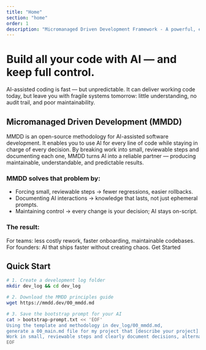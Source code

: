 ```yaml
---
title: "Home"
section: "home"
order: 1
description: "Micromanaged Driven Development Framework - A powerful, elegant solution for modern development challenges"
---
```


# Build all your code with AI — and keep full control.

AI-assisted coding is fast — but unpredictable.
It can deliver working code today, but leave you with fragile systems tomorrow: little understanding, no audit trail, and poor maintainability.

## Micromanaged Driven Development (MMDD)
MMDD is an open-source methodology for AI-assisted software development.
It enables you to use AI for every line of code while staying in charge of every decision.
By breaking work into small, reviewable steps and documenting each one, MMDD turns AI into a reliable partner — producing maintainable, understandable, and predictable results.

### MMDD solves that problem by:

- Forcing small, reviewable steps → fewer regressions, easier rollbacks.
- Documenting AI interactions → knowledge that lasts, not just ephemeral prompts.
- Maintaining control → every change is your decision; AI stays on-script.

### The result:
For teams: less costly rework, faster onboarding, maintainable codebases.
For founders: AI that ships faster without creating chaos.
Get Started

## Quick Start 

```bash
# 1. Create a development log folder
mkdir dev_log && cd dev_log

# 2. Download the MMDD principles guide
wget https://mmdd.dev/00_mmdd.md

# 3. Save the bootstrap prompt for your AI
cat > bootstrap-prompt.txt << 'EOF'
Using the template and methodology in dev_log/00_mmdd.md,
generate a 00_main.md file for my project that [describe your project].
Work in small, reviewable steps and clearly document decisions, alternatives, and next actions.
EOF
```
